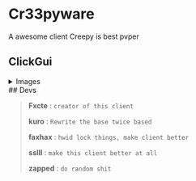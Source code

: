 # Cr33pyware

A awesome client
Creepy is best pvper
## ClickGui

<details>
 <summary>Images</summary>

 ![](https://imgur.com/dWHD9J9.png)
</details>
## Devs


> **Fxcte** : `creator of this client`
>
> **kuro** : `Rewrite the base twice based`           
>
> **faxhax** : `hwid lock things, make client better`
>
> **sslll** : `make this client better at all`
>
>**zapped** : `do random shit`
